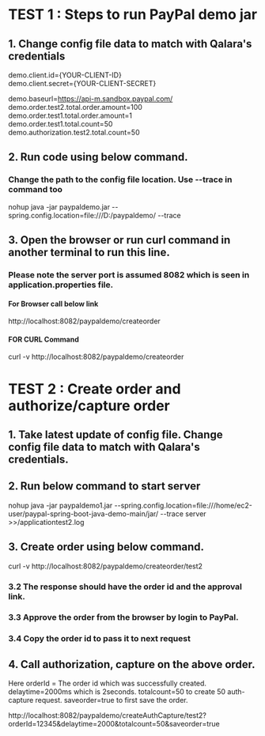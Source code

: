 # TEST 1 : Steps to run PayPal demo jar
## 1. Change config file data to match with Qalara's credentials

demo.client.id={YOUR-CLIENT-ID} <br>
demo.client.secret={YOUR-CLIENT-SECRET} <br>

demo.baseurl=https://api-m.sandbox.paypal.com/ <br>
demo.order.test2.total.order.amount=100 <br>
demo.order.test1.total.order.amount=1 <br>
demo.order.test1.total.count=50 <br>
demo.authorization.test2.total.count=50 <br>

## 2. Run code using below command. 
###  Change the path to the config file location. Use --trace in command too
nohup java -jar paypaldemo.jar --spring.config.location=file:///D:/paypaldemo/ --trace 


## 3. Open the browser or run curl command in another terminal to run this line.
### Please note the server port is assumed 8082 which is seen in application.properties file.
#### For Browser call below link
http://localhost:8082/paypaldemo/createorder <br>

#### FOR CURL Command
curl -v http://localhost:8082/paypaldemo/createorder

# TEST 2 : Create order and authorize/capture order
## 1. Take latest update of config file. Change config file data to match with Qalara's credentials.

## 2. Run below command to start server
nohup java -jar paypaldemo1.jar --spring.config.location=file:///home/ec2-user/paypal-spring-boot-java-demo-main/jar/  --trace server >>/applicationtest2.log

## 3. Create order using below command.
curl -v http://localhost:8082/paypaldemo/createorder/test2

### 3.2 The response should have the order id and the approval link. <br>
### 3.3 Approve the order from the browser by login to PayPal.
### 3.4 Copy the order id to pass it to next request

## 4. Call authorization, capture on the above order.
Here orderId = The order id which was successfully created. delaytime=2000ms which is 2seconds. totalcount=50 to create 50 auth-capture request. saveorder=true to first save the order.

http://localhost:8082/paypaldemo/createAuthCapture/test2?orderId=12345&delaytime=2000&totalcount=50&saveorder=true








